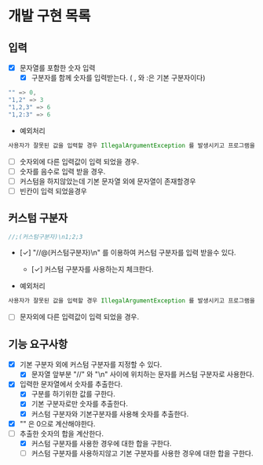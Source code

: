 # 개발 구현 목록

## 입력

- [x] 문자열를 포함한 숫자 입력
  - [x] 구분자를 함께 숫자를 입력받는다. ( , 와 :은 기본 구분자이다)
  
```java
"" => 0,
"1,2" => 3
"1,2,3" => 6
"1,2:3" => 6
```

- 예외처리 

```java
사용자가 잘못된 값을 입력할 경우 IllegalArgumentException 를 발생시키고 프로그램을 종료시킨다.
```

- [ ] 숫자외에 다른 입력값이 입력 되었을 경우.
- [ ] 숫자를 음수로 입력 받을 경우.
- [ ] 커스텀을 하지않았는데 기본 문자열 외에 문자열이 존재할경우
- [ ] 빈칸이 입력 되었을경우

## 커스텀 구분자

```java
//;(커스텀구분자)\n1;2;3
```
- [✓] "//@(커스텀구분자)\n" 를 이용하여 커스텀 구분자를 입력 받을수 있다.
  - [✓] 커스텀 구분자를 사용하는지 체크한다.
  

- 예외처리

```java
사용자가 잘못된 값을 입력할 경우 IllegalArgumentException 를 발생시키고 프로그램을 종료시킨다.
```
- [ ] 문자외에 다른 입력값이 입력 되었을 경우.


## 기능 요구사항
- [x] 기본 구분자 외에 커스텀 구분자를 지정할 수 있다.
  - [x] 문자열 앞부분 "//" 와 "\n" 사이에 위치하는 문자를 커스텀 구분자로 사용한다.
- [x] 입력한 문자열에서 숫자를 추출한다.
  - [x] 구분를 하기위한 값를 구한다.
  - [x] 기본 구분자로만 숫자를 추출한다.
  - [x] 커스텀 구분자와 기본구분자를 사용해 숫자를 추출한다.
- [x] "" 은 0으로 계산해야한다.
- [ ] 추출한 숫자의 합을 계산한다.
  - [x] 커스텀 구분자를 사용한 경우에 대한 합을 구한다.
  - [ ] 커스텀 구분자를 사용하지않고 기본 구분자를 사용한 경우에 대한 합을 구한다.